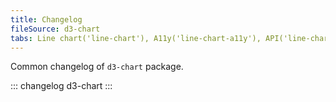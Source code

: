 ```yaml
---
title: Changelog
fileSource: d3-chart
tabs: Line chart('line-chart'), A11y('line-chart-a11y'), API('line-chart-api'), Examples('line-chart-d3-code'), Changelog('d3-chart-changelog')
---
```


Common changelog of `d3-chart` package.

::: changelog d3-chart :::
